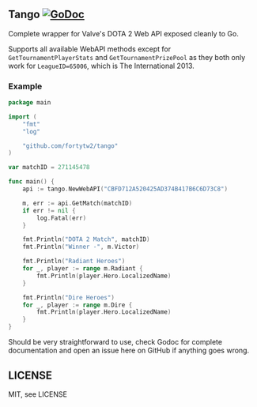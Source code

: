 Tango [![GoDoc](https://godoc.org/github.com/fortytw2/tango?status.svg)](http://godoc.org/github.com/fortytw2/tango)
------

Complete wrapper for Valve's DOTA 2 Web API exposed cleanly to Go.

Supports all available WebAPI methods except for `GetTournamentPlayerStats` and
`GetTournamentPrizePool` as they both only work for `LeagueID=65006`, which is
The International 2013.

### Example

```go
package main

import (
    "fmt"
	"log"

	"github.com/fortytw2/tango"
)

var matchID = 271145478

func main() {
	api := tango.NewWebAPI("CBFD712A520425AD374B417B6C6D73C8")

	m, err := api.GetMatch(matchID)
	if err != nil {
		log.Fatal(err)
	}

	fmt.Println("DOTA 2 Match", matchID)
	fmt.Println("Winner -", m.Victor)

	fmt.Println("Radiant Heroes")
	for _, player := range m.Radiant {
		fmt.Println(player.Hero.LocalizedName)
	}

	fmt.Println("Dire Heroes")
	for _, player := range m.Dire {
		fmt.Println(player.Hero.LocalizedName)
	}
}
```

Should be very straightforward to use, check Godoc for complete documentation
and open an issue here on GitHub if anything goes wrong.

LICENSE
------
MIT, see LICENSE
